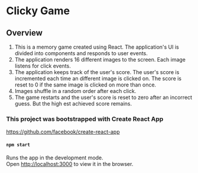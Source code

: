# Clicky Game

## Overview
1. This is a memory game created using React. The application's UI is divided into components and responds to user events.
2. The application renders 16 different images to the screen. Each image listens for click events.
3. The application keeps track of the user's score. The user's score is incremented each time an different image is clicked on. The score is reset to 0 if the same image is clicked on more than once.
4. Images shuffle in a random order after each click.
5. The game restarts and the user's score is reset to zero after an incorrect guess. But the high est achieved score remains. 

### This project was bootstrapped with Create React App
https://github.com/facebook/create-react-app

#### `npm start`
Runs the app in the development mode.<br>
Open [http://localhost:3000](http://localhost:3000) to view it in the browser.